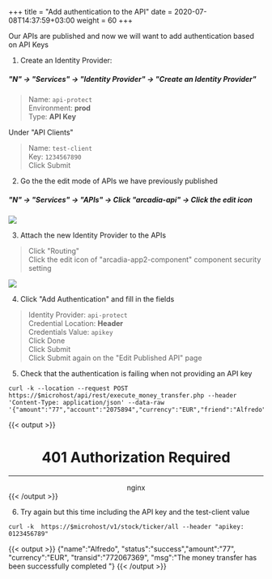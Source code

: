 +++
title = "Add authentication to the API"
date = 2020-07-08T14:37:59+03:00
weight = 60
+++

Our APIs are published and now we will want to add authentication based on API Keys  


1. Create an Identity Provider:
##### "N" -> "Services" -> "Identity Provider" -> "Create an Identity Provider"
> Name: ```api-protect```  
> Environment: **prod**  
> Type: **API Key**  


Under "API Clients"
> Name: ```test-client```  
> Key: ```1234567890```  
> Click Submit  

2. Go the the edit mode of APIs we have previously published
##### "N" -> "Services" -> "APIs" -> Click "arcadia-api" -> Click the edit icon

![](/images/050_060_1.png )

3. Attach the new Identity Provider to the APIs
> Click "Routing"  
> Click the edit icon of "arcadia-app2-component" component security setting  

![](/images/050_060_2.png )

4. Click "Add Authentication" and fill in the fields
> Identity Provider: ```api-protect```  
> Credential Location: **Header**  
> Credentials Value: ```apikey```  
> Click Done  
> Click Submit  
> Click Submit again on the "Edit Published API" page

5. Check that the authentication is failing when not providing an API key

```
curl -k --location --request POST https://$microhost/api/rest/execute_money_transfer.php --header 'Content-Type: application/json' --data-raw '{"amount":"77","account":"2075894","currency":"EUR","friend":"Alfredo"}'
```

{{< output >}}
<html>
<head><title>401 Authorization Required</title></head>
<body>
<center><h1>401 Authorization Required</h1></center>
<hr><center>nginx</center>
</body>
</html>
{{< /output >}}  

6. Try again but this time including the API key and the test-client value

```
curl -k  https://$microhost/v1/stock/ticker/all --header "apikey: 0123456789"
```

{{< output >}}
{"name":"Alfredo", "status":"success","amount":"77", "currency":"EUR", "transid":"772067369", "msg":"The money transfer has been successfully completed "}
{{< /output >}}  